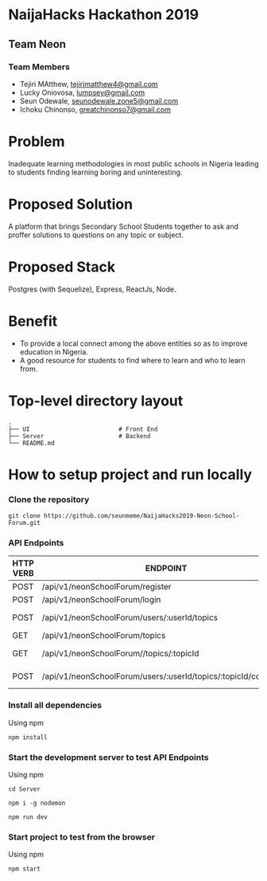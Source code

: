 # NaijaHacks Hackathon 2019

## Team Neon

### Team Members

- Tejiri MAtthew, tejirimatthew4@gmail.com
- Lucky Oniovosa, lumpsey@gmail.com
- Seun Odewale, seunodewale.zone5@gmail.com
- Ichoku Chinonso, greatchinonso7@gmail.com


# Problem

Inadequate learning methodologies in most public schools in Nigeria leading to students finding learning boring and uninteresting.

# Proposed Solution

A platform that brings Secondary School Students together to ask and proffer solutions to questions on any topic or subject.

# Proposed Stack

Postgres (with Sequelize), Express, ReactJs, Node.

# Benefit

- To provide a local connect among the above entities so as to
improve education in Nigeria.
- A good resource for students to find where to learn and who to learn from.

# Top-level directory layout

    .
    ├── UI                         # Front End
    ├── Server                     # Backend
    └── README.md   


# How to setup project and run locally

### Clone the repository 

```
git clone https://github.com/seunmeme/NaijaHacks2019-Neon-School-Forum.git
```

### API Endpoints

| HTTP VERB     | ENDPOINT                                                       | FUNCTIONALITY                  |
| ------------- |----------------------------------------------------------------| ------------------------------|
| POST          | /api/v1/neonSchoolForum/register                               | Ceate new user         |
| POST          | /api/v1/neonSchoolForum/login                                  | Users login    |
| POST          | /api/v1/neonSchoolForum/users/:userId/topics                   | Create a new topic    |
| GET           | /api/v1/neonSchoolForum/topics                                 | Get all topics    |
| GET           | /api/v1/neonSchoolForum//topics/:topicId                       | Get a particular topic    |
| POST          | /api/v1/neonSchoolForum/users/:userId/topics/:topicId/comments | Add a new comment |

### Install all dependencies

Using npm

```
npm install
```


### Start the development server to test API Endpoints

Using npm

```
cd Server
```
```
npm i -g nodemon
```
```
npm run dev
```

### Start project to test from the browser


Using npm

```
npm start
```

